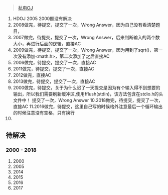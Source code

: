 


> <a href="http://acm.hdu.edu.cn/listproblem.php?vol=1" target="_blank">杭电OJ</a>


1. HDOJ 2005 2000题没有解决
2. 2008做完，待提交，提交了一次，Wrong Answer，因为自己没有看清楚题目，
3. 2007做完，待提交，提交了一次，Wrong Answer，后来判断输入的两个数大小，再进行后面的逻辑，直接AC
4. 2009做完，待提交，提交了一次，Wrong Answer，因为用到了sqrt()，第一次没有添加<math.h>，第二次添加了之后直接AC
5. 2006做完，待提交，提交了一次，直接AC
6. 2011做完，待提交，提交了一次，直接AC
7. 2012做完，直接AC
8. 2013做完，待提交，提交了一次，直接AC
9. 2000做完，待提交，关于为什么迟了一天提交是因为有个输入得不到想要的输出，所以我们需要刷新缓冲区,使用fflush(stdin)，该方法包含在stdio.h的头文件中！
提交了一次，Wrong Answer
10.2018做完，待提交，提交了一次，直接AC
11.2016做完，待提交，这里自己写的时候格外注意最后一个循环输出的时候注意没有空格，只有换行
12.


## 待解决

### 2000 - 2018
1. 2000
2. 2005
3. 2014
4. 2015
5. 2016
6. 2017